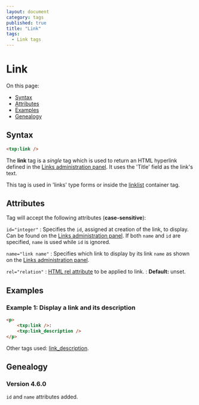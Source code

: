```yaml
---
layout: document
category: tags
published: true
title: "Link"
tags:
  - Link tags
---
```


# Link

On this page:

* [Syntax](#syntax)
* [Attributes](#attributes)
* [Examples](#examples)
* [Genealogy](#genealogy)

## Syntax

~~~ html
<txp:link />
~~~

The **link** tag is a *single* tag which is used to return an HTML hyperlink defined in the [Links administration panel](../administration/links-panel). It uses the 'Title' field as the link's text.

This tag is used in 'links' type forms or inside the [linklist](linklist) container tag.

## Attributes

Tag will accept the following attributes (**case-sensitive**):

`id="integer"`
: Specifies the `id`, assigned at creation of the link, to display. Can be found on the [Links administration panel](../administration/links-panel). If both `name` and `id` are specified, `name` is used while `id` is ignored.

`name="link name"`
: Specifies which link to display by its link `name` as shown on the [Links administration panel](../administration/links-panel).

`rel="relation"`
: [HTML rel attribute](https://developer.mozilla.org/en-US/docs/Web/HTML/Link_types) to be applied to link.
: **Default:** unset.

## Examples

### Example 1: Display a link and its description

~~~ html
<p>
    <txp:link />:
    <txp:link_description />
</p>
~~~

Other tags used: [link_description](link_description).

## Genealogy

### Version 4.6.0

`id` and `name` attributes added.
